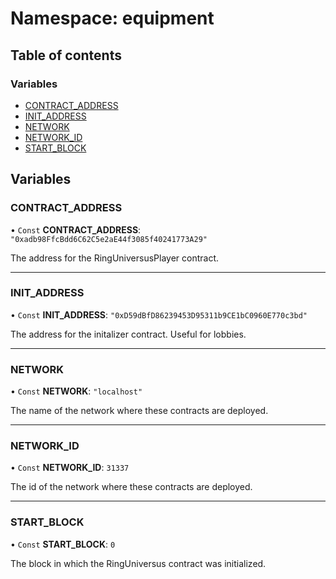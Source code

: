 # Namespace: equipment

## Table of contents

### Variables

- [CONTRACT_ADDRESS](equipment.md#contract_address)
- [INIT_ADDRESS](equipment.md#init_address)
- [NETWORK](equipment.md#network)
- [NETWORK_ID](equipment.md#network_id)
- [START_BLOCK](equipment.md#start_block)

## Variables

### CONTRACT_ADDRESS

• `Const` **CONTRACT_ADDRESS**: `"0xadb98FfcBdd6C62C5e2aE44f3085f40241773A29"`

The address for the RingUniversusPlayer contract.

---

### INIT_ADDRESS

• `Const` **INIT_ADDRESS**: `"0xD59dBfD86239453D95311b9CE1bC0960E770c3bd"`

The address for the initalizer contract. Useful for lobbies.

---

### NETWORK

• `Const` **NETWORK**: `"localhost"`

The name of the network where these contracts are deployed.

---

### NETWORK_ID

• `Const` **NETWORK_ID**: `31337`

The id of the network where these contracts are deployed.

---

### START_BLOCK

• `Const` **START_BLOCK**: `0`

The block in which the RingUniversus contract was initialized.
